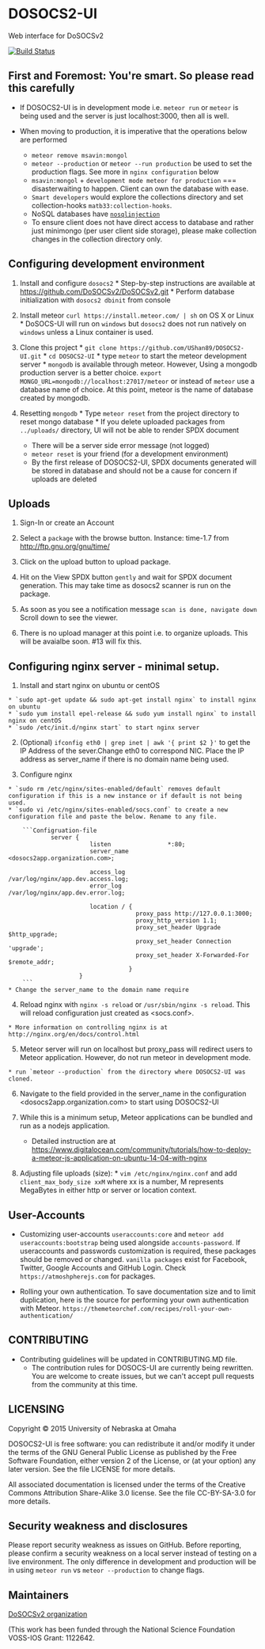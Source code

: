 # DOSOCS2-UI
Web interface for DoSOCSv2

[![Build Status](https://travis-ci.org/UShan89/dosocs2-ui.svg?branch=master)](https://travis-ci.org/UShan89/dosocs2-ui)


## First and Foremost: You're smart. So please read this carefully

  * If DOSOCS2-UI is in development mode i.e. `meteor run` or `meteor` is being used and the server is just localhost:3000, then all is well.

  * When moving to production, it is imperative that the operations below are performed

    * `meteor remove msavin:mongol`
    * `meteor --production` or `meteor --run production` be used to set the production flags. See more in `nginx configuration` below
    * `msavin:mongol` + `development mode meteor for production` === disasterwaiting to happen. Client can own the database with ease.
    * `Smart developers` would explore the collections directory and set collection-hooks `matb33:collection-hooks`.
    * NoSQL databases have    [`nosqlinjection`](https://www.owasp.org/index.php/Testing_for_NoSQL_injection)
    * To ensure client does not have direct access to database and rather just minimongo (per user client side storage), please make collection changes in the collection directory only.

## Configuring development environment

  1. Install and configure `dosocs2`
    * Step-by-step instructions are available at https://github.com/DoSOCSv2/DoSOCSv2.git
    * Perform database initialization with `dosocs2 dbinit` from console

  2. Install meteor `curl https://install.meteor.com/ | sh` on OS X or Linux
    * DoSOCS-UI will run on `windows` but `dosocs2` does not run natively on `windows` unless a Linux container is used.

  3. Clone this project
    * `git clone https://github.com/UShan89/DOSOCS2-UI.git`
    * `cd DOSOCS2-UI`
    * type `meteor` to start the meteor development server
    * `mongodb` is available through meteor. However, Using a mongodb production server is a better choice.
       `export MONGO_URL=mongodb://localhost:27017/meteor` or instead of `meteor` use a database name of choice. At this point, meteor is the name of database created by mongodb.

  4. Resetting `mongodb`
    * Type `meteor reset` from the project directory to reset mongo database
    * If you delete uploaded packages from `../uploads/` directory, UI will not be able to render SPDX document
      * There will be a server side error message (not logged)
      * `meteor reset` is your friend (for a development environment)
      * By the first release of DOSOCS2-UI, SPDX documents generated will be stored in database and should not be a cause for concern if uploads are deleted

## Uploads

  1. Sign-In or create an Account

  2. Select a `package` with the browse button. Instance: time-1.7 from http://ftp.gnu.org/gnu/time/

  3. Click on the upload button to upload package.

  4. Hit on the View SPDX button `gently` and wait for SPDX document generation. This may take time as dosocs2 scanner is run on the package.

  5. As soon as you see a notification message `scan is done, navigate down` Scroll down to see the viewer.

  6. There is no upload manager at this point i.e. to organize uploads. This will be avaialbe soon. #13 will fix this.


## Configuring nginx server - minimal setup.

  1. Install and start nginx on ubuntu or centOS

    * `sudo apt-get update && sudo apt-get install nginx` to install nginx on ubuntu
    * `sudo yum install epel-release && sudo yum install nginx` to install nginx on centOS
    * `sudo /etc/init.d/nginx start` to start nginx server

  2. (Optional) `ifconfig eth0 | grep inet | awk '{ print $2 }'` to get the IP Address of the sever.Change eth0 to correspond NIC. Place the IP address as server_name if there is no domain name being used.

  3. Configure nginx

    * `sudo rm /etc/nginx/sites-enabled/default` removes default configuration if this is a new instance or if default is not being used.
    * `sudo vi /etc/nginx/sites-enabled/socs.conf` to create a new configuration file and paste the below. Rename to any file.  
		  
		```Configruation-file
		        server {  
		                   listen                *:80;
		                   server_name           <dosocs2app.organization.com>;
		
		                   access_log            /var/log/nginx/app.dev.access.log;
		                   error_log             /var/log/nginx/app.dev.error.log;
		
		                   location / {
		                                proxy_pass http://127.0.0.1:3000;
		                                proxy_http_version 1.1;
		                                proxy_set_header Upgrade $http_upgrade;
		                                proxy_set_header Connection 'upgrade';
		                                proxy_set_header X-Forwarded-For $remote_addr;
		                              }
		                }
		```
    * Change the server_name to the domain name require

  4. Reload nginx with `nginx -s reload` or `/usr/sbin/nginx -s reload`. This will reload configuration just created as <socs.conf>.

    * More information on controlling nginx is at http://nginx.org/en/docs/control.html

  5. Meteor server will run on localhost but proxy_pass will redirect users to Meteor application. However, do not run meteor in development mode.

    * run `meteor --production` from the directory where DOSOCS2-UI was cloned.

  6. Navigate to the field provided in the server_name in the configuration <dosocs2app.organization.com> to start using DOSOCS2-UI

  7. While this is a minimum setup, Meteor applications can be bundled and run as a nodejs application.
     * Detailed instruction are at https://www.digitalocean.com/community/tutorials/how-to-deploy-a-meteor-js-application-on-ubuntu-14-04-with-nginx

  8. Adjusting file uploads (size):
    * `vim /etc/nginx/nginx.conf` and add `client_max_body_size xxM` where xx is a number, M represents MegaBytes in either http or server or location context.


## User-Accounts

   * Customizing user-accounts
     `useraccounts:core` and `meteor add useraccounts:bootstrap` being used alongside `accounts-password`. If useraccounts and passwords customization is required, these packages should be removed or changed. `vanilla packages` exist for Facebook, Twitter, Google Accounts and GitHub Login. Check `https://atmoshpherejs.com` for packages.

   * Rolling your own authentication.
      To save documentation size and to limit duplication, here is the source for performing your own authentication with Meteor.
      `https://themeteorchef.com/recipes/roll-your-own-authentication/`


## CONTRIBUTING

  * Contributing guidelines will be updated in CONTRIBUTING.MD file.
    * The contribution rules for DOSOCS-UI are currently being rewritten. You are welcome to create issues, but we can't accept pull requests from the community at this time.

## LICENSING

Copyright © 2015 University of Nebraska at Omaha

DOSOCS2-UI is free software: you can redistribute it and/or modify it under the terms of the GNU General Public License as published by the Free Software Foundation, either version 2 of the License, or (at your option) any later version. See the file LICENSE for more details.

All associated documentation is licensed under the terms of the Creative Commons Attribution Share-Alike 3.0 license. See the file CC-BY-SA-3.0 for more details.

## Security weakness and disclosures

Please report security weakness as issues on GitHub. Before reporting, please confirm a security weakness on a local server instead of testing on a live environment. The only difference in development and production will be in using `meteor run` vs `meteor --production` to change flags.


## Maintainers

[DoSOCSv2 organization](https://github.com/DoSOCSv2)

(This work has been funded through the National Science Foundation VOSS-IOS Grant: 1122642.
